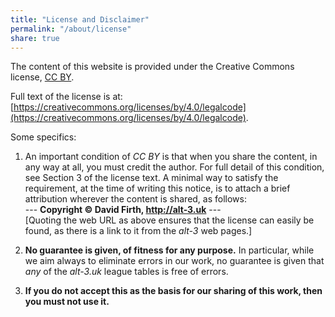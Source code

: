 ```yaml
---
title: "License and Disclaimer"
permalink: "/about/license"
share: true
---
```


The content of this website is provided under the Creative Commons license, <a href="https://creativecommons.org/licenses/">CC BY</a>. 

Full text of the license is at: [https://creativecommons.org/licenses/by/4.0/legalcode](https://creativecommons.org/licenses/by/4.0/legalcode).

Some specifics:

1. An important condition of *CC BY* is
that when you share the content, in any way at all, you must credit
the author.  For full detail of this condition, see Section 3 of the license text.
A minimal way to satisfy the requirement, at the time of writing this
notice, is to attach a brief attribution wherever the content is shared, 
as follows:  
--- **Copyright &copy; David Firth, http://alt-3.uk** ---  
[Quoting the web URL as above ensures that the license can easily be found,
as there is a link to it from the *alt-3* web pages.]
<!-- If you wish to refer to the underlying methodology, then please cite the published research paper by D Firth and H L Turner. -->

2. **No guarantee is given, of fitness for any purpose.**   In particular, while we aim always to eliminate errors in our work, no guarantee is given that *any* of the *alt-3.uk* league tables is free of errors.

3. **If you do not accept this as the basis for our sharing of this work, then you must not use it.**



